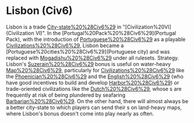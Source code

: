 # Lisbon (Civ6)

Lisbon is a trade [City-state%20%28Civ6%29](city-state) in "[Civilization%20VI](Civilization VI)".
In the [Portugal%20Pack%20%28Civ6%29](Portugal Pack), with the introduction of [Portuguese%20%28Civ6%29](Portugal) as a playable [Civilizations%20%28Civ6%29](civilization), Lisbon became a [Portuguese%20cities%20%28Civ6%29](Portuguese city) and was replaced with [Mogadishu%20%28Civ6%29](Mogadishu) under all rulesets.
Strategy.
Lisbon's [Suzerain%20%28Civ6%29](Suzerain) bonus is useful on water-heavy [Map%20%28Civ6%29](maps), particularly for [Civilizations%20%28Civ6%29](civilizations) like the [Phoenician%20%28Civ6%29](Phoenicians) and the [English%20%28Civ6%29](English) (who have good incentives to build and develop [Harbor%20%28Civ6%29](Harbors)) or trade-oriented civilizations like the [Dutch%20%28Civ6%29](Dutch), whose s are frequently at risk of being plundered by seafaring [Barbarian%20%28Civ6%29](Barbarians). On the other hand, there will almost always be a better city-state to which players can send their s on land-heavy maps, where Lisbon's bonus doesn't come into play nearly as often.